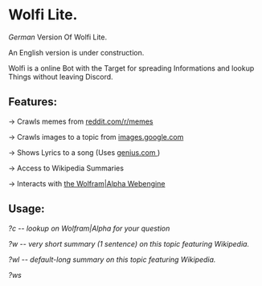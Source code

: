 # Wolfi Lite.
_German_ Version Of Wolfi Lite.

An English version is under construction.

Wolfi is a online Bot with the Target for spreading Informations and lookup 
Things without leaving Discord.

## Features: 
-> Crawls memes from <a href = "https://reddit.com/r/memes"> reddit.com/r/memes <a />
  
-> Crawls images to a topic from <a href = "https://images.google.com"> images.google.com <a />
  
-> Shows Lyrics to a song (Uses <a href="https://genius.com"> genius.com <a />)
  
-> Access to Wikipedia Summaries
  
-> Interacts with <a href="https://wolframalpha.com"> the Wolfram|Alpha Webengine <a />
## Usage:
  
  *?c <question> -- lookup on Wolfram|Alpha for your question*
  
  *?w <topic> -- very short summary (1 sentence) on this topic featuring Wikipedia.*
  
  *?wl <topic> -- default-long summary on this topic featuring Wikipedia.*
  
  *?ws <title> -- find all Wikipedia-articles including this title.*
  
  *?img <topic> -- posts an image of Google with this topic.*
  
  *?m <i> -- posts i memes from <a href = "https://reddit.com/r/memes"> reddit.com/r/memes<a />.*
  
  *?l <title> by <singer> -- lookup the lyrics of the title by the singer*
 
## Get it yourself!
  *$ git clone https:/github.com/Ronnie1320/WolfiLite.git*
  
  Edit (if Linux) setup.sh or on a Pc setup.bat and insert your own keys.
  
  Run finally python3 -m pip install -r requirements.txt
  
  (You may skip the 3)
  
  You can start now with *$ python3 main.py*
## History:
WolfiLite is named Lite because It's Original, Wolfi; had some more Potential because it lived on a 
 Computer with the Wolfram Engine and interacted with it too. But i'm glad that i could restore most feauters on <a href="replit.com"> Replit.com <a />.
  
## Links:
  The Replit.com Repository: <a href="https://replit.com/@ReneR1/Wolfi-Lite#main.py"> replit.com/@ReneR1/Wolfi-Lite <a />
  
  <a href="https://discord.com/api/oauth2/authorize?client_id=779028053942075442&permissions=2148006976&scope=bot"> Discord Invite Link <a />
